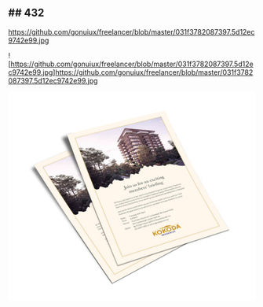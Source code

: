 ## ## 432



https://github.com/gonuiux/freelancer/blob/master/031f3782087397.5d12ec9742e99.jpg



![https://github.com/gonuiux/freelancer/blob/master/031f3782087397.5d12ec9742e99.jpg]https://github.com/gonuiux/freelancer/blob/master/031f3782087397.5d12ec9742e99.jpg

![](https://github.com/gonuiux/freelancer/raw/master/031f3782087397.5d12ec9742e99.jpg)

